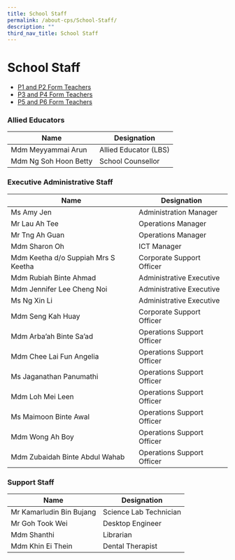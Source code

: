 ```yaml
---
title: School Staff
permalink: /about-cps/School-Staff/
description: ""
third_nav_title: School Staff
---
```

# **School Staff**

* [P1 and P2 Form Teachers](/about-cps/school-staff/p1-and-p2-form-teachers)   
* [P3 and P4 Form Teachers](/about-cps/school-staff/p3-and-p4-form-teachers)   
* [P5 and P6 Form Teachers](/about-cps/school-staff/p5-and-p6-form-teachers)

### Allied Educators

| Name 	| Designation 	|
|---	|---	|
| Mdm Meyyammai Arun 	| Allied Educator (LBS) 	|
| Mdm Ng Soh Hoon Betty 	| School Counsellor  	|



### Executive Administrative Staff

| Name 	| Designation 	|
|---	|---	|
| Ms Amy Jen 	| Administration Manager 	|
| Mr Lau Ah Tee 	| Operations Manager 	|
| Mr Tng Ah Guan 	| Operations Manager 	|
| Mdm Sharon Oh 	| ICT Manager 	|
| Mdm Keetha d/o Suppiah Mrs S Keetha 	| Corporate Support Officer 	|
| Mdm Rubiah Binte Ahmad 	| Administrative Executive 	|
| Mdm Jennifer Lee Cheng Noi 	| Administrative Executive 	|
| Ms Ng Xin Li 	| Administrative Executive 	|
| Mdm Seng Kah Huay 	| Corporate Support Officer 	|
| Mdm Arba’ah Binte Sa’ad 	| Operations Support Officer 	|
| Mdm Chee Lai Fun Angelia 	| Operations Support Officer 	|
| Ms Jaganathan Panumathi 	| Operations Support Officer 	|
| Mdm Loh Mei Leen 	| Operations Support Officer 	|
| Ms Maimoon Binte Awal 	| Operations Support Officer 	|
| Mdm Wong Ah Boy 	| Operations Support Officer 	|
| Mdm Zubaidah Binte Abdul Wahab 	| Operations Support Officer 	|



### Support Staff

| Name 	| Designation 	|
|---	|---	|
| Mr Kamarludin Bin Bujang 	| Science Lab Technician 	|
| Mr Goh Took Wei 	| Desktop Engineer 	|
| Mdm Shanthi 	| Librarian 	|
| Mdm Khin Ei Thein 	| Dental Therapist 	|